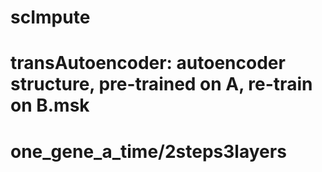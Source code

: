 # scImpute
# transAutoencoder: autoencoder structure, pre-trained on A, re-train on B.msk
# one_gene_a_time/2steps3layers
